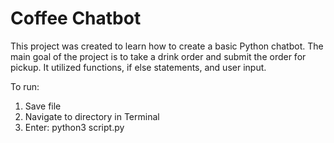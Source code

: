 # Coffee Chatbot

This project was created to learn how to create a basic Python chatbot. The main goal of the project is to take a drink order and submit the order for pickup. It utilized functions, if else statements, and user input. 

To run: 

1. Save file
2. Navigate to directory in Terminal
3. Enter: python3 script.py
